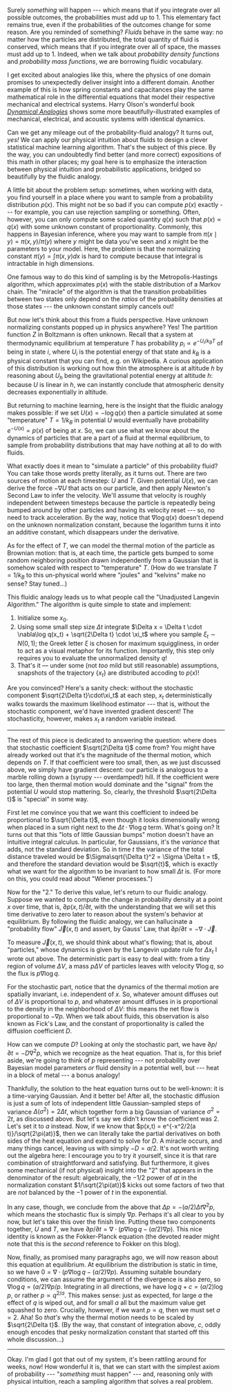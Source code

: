 Surely _something_ will happen --- which means that if you integrate over all
possible outcomes, the probabilities must add up to 1. This elementary fact
remains true, even if the probabilities of the outcomes change for some reason.
Are you reminded of something? _Fluids_ behave in the same way: no matter how
the particles are distributed, the total quantity of fluid is conserved, which
means that if you integrate over all of space, the masses must add up to 1.
Indeed, when we talk about _probability density functions_ and _probability
mass functions_, we are borrowing fluidic vocabulary.

I get excited about analogies like this, where the physics of one domain
promises to unexpectedly deliver insight into a different domain. Another
example of this is how spring constants and capacitances play the same
mathematical role in the differential equations that model their respective
mechanical and electrical systems. Harry Olson's wonderful book [_Dynamical
Analogies_](https://archive.org/details/DynamicalAnalogies) shows some more
beautifully-illustrated examples of mechanical, electrical, and acoustic
systems with identical dynamics.

Can we get any mileage out of the probability-fluid analogy? It turns out,
_yes!_ We can apply our physical intuition about fluids to design a clever
statistical machine learning algorithm. That's the subject of this piece. By
the way, you can undoubtedly find better (and more correct) expositions of this
math in other places; my goal here is to emphasize the interaction between
physical intuition and probabilistic applications, bridged so beautifully by
the fluidic analogy.

A little bit about the problem setup: sometimes, when working with data, you
find yourself in a place where you want to sample from a probability
distribution $p(x)$. This might not be so bad if you can compute $p(x)$ exactly
--- for example, you can use rejection sampling or something. Often, however,
you can only compute some scaled quantity $q(x)$ such that $p(x) \propto q(x)$
with some unknown constant of proportionality. Commonly, this happens in
Bayesian inference, where you may want to sample from $\pi(x \mid y) =
\pi(x,y)/\pi(y)$ where $y$ might be data you've seen and $x$ might be the
parameters to your model. Here, the problem is that the normalizing constant
$\pi(y)=\int \pi(x,y)dx$ is hard to compute because that integral is
intractable in high dimensions.

One famous way to do this kind of sampling is by the Metropolis-Hastings
algorithm, which approximates $p(x)$ with the stable distribution of a Markov
chain. The "miracle" of the algorithm is that the transition probabilities
between two states only depend on the _ratios_ of the probability densities at
those states --- the unknown constant simply cancels out!

But now let's think about this from a fluids perspective. Have unknown
normalizing constants popped up in physics anywhere? Yes! The partition
function $Z$ in Boltzmann is often unknown. Recall that a system at
thermodynamic equilibrium at temperature $T$ has probability $p_i \propto
e^{-U_i/k_BT}$ of being in state $i$, where $U_i$ is the potential energy of
that state and $k_B$ is a physical constant that you can find, e.g. on
Wikipedia. A curious application of this distribution is working out how thin
the atmosphere is at altitude $h$ by reasoning about $U_h$ being the
gravitational potential energy at altitude $h$: because $U$ is linear in $h$,
we can instantly conclude that atmospheric density decreases exponentially in
altitude.

But returning to machine learning, here is the insight that the fluidic analogy
makes possible: if we set $U(x) = -\log q(x)$ then a particle simulated at some
"temperature" $T=1/k_B$ in potential $U$ would eventually have probability
$e^{-U(x)}=p(x)$ of being at $x$. So, we can use what we know about the
dynamics of particles that are a part of a fluid at thermal equilibrium, to
sample from probability distributions that may have nothing at all to do with
fluids.

What exactly does it mean to "simulate a particle" of this probability fluid?
You can take those words pretty literally, as it turns out. There are two
sources of motion at each timestep: $U$ and $T$. Given potential $U(x)$, we can
derive the force $-\nabla U$ that acts on our particle, and then apply Newton's
Second Law to infer the velocity. We'll assume that velocity is roughly
independent between timesteps because the particle is repeatedly being bumped
around by other particles and having its velocity reset --- so, no need to
track acceleration. By the way, notice that $\nabla \log q(x)$ doesn't depend
on the unknown normalization constant, because the logarithm turns it into an
additive constant, which disappears under the derivative.

As for the effect of $T$, we can model the thermal motion of the particle as
Brownian motion: that is, at each time, the particle gets bumped to some random
neighboring position drawn independently from a Gaussian that is somehow scaled
with respect to "temperature" $T$. (How do we translate $T=1/k_B$ to this
un-physical world where "joules" and "kelvins" make no sense? Stay tuned…)

This fluidic analogy leads us to what people call the "Unadjusted Langevin
Algorithm." The algorithm is quite simple to state and implement:

1. Initialize some $x_0$.
2. Using some small step size $\Delta t$ integrate $\Delta x = \Delta t \cdot
   \nabla\log q(x_t) + \sqrt{2\Delta t} \cdot \xi_t$ where you sample $\xi_t
\sim N(0,1)$; the Greek letter $\xi$ is chosen for maximum squiggliness, in
order to act as a visual metaphor for its function. Importantly, this step only
requires you to evaluate the unnormalized density $q$!
3. That's it — under some (not _too_ mild but still reasonable) assumptions,
   snapshots of the trajectory $\{x_t\}$ are distributed accoding to $p(x)$!

Are you convinced? Here's a sanity check: without the stochastic component
$\sqrt{2\Delta t}\cdot\xi_t$ at each step, $x_t$ deterministically walks
towards the maximum likelihood estimator --- that is, without the stochastic
component, we'd have invented gradient descent! The stochasticity, however,
makes $x_t$ a random variable instead.

---

The rest of this piece is dedicated to answering the question: where does that
stochastic coefficient $\sqrt{2\Delta t}$ come from? You might have already
worked out that it's the magnitude of the thermal motion, which depends on $T$.
If that coefficient were too small, then, as we just discussed above, we simply
have gradient descent: our particle is analogous to a marble rolling down a
(syrupy --- overdamped!) hill. If the coefficient were too large, then thermal
motion would dominate and the "signal" from the potential $U$ would stop
mattering. So, clearly, the threshold $\sqrt{2\Delta t}$ is "special" in some
way.

First let me convince you that we want this coefficient to indeed be
proportional to $\sqrt{\Delta t}$, even though it looks dimensionally wrong
when placed in a sum right next to the $\Delta t\cdot\nabla \log q$ term.
What's going on? It turns out that this "lots of little Gaussian bumps" motion
doesn't have an intuitive integral calculus. In particular, for Gaussians, it's
the _variance_ that adds, not the standard deviation. So in time $t$ the
variance of the total distance traveled would be $\Sigma\sqrt{\Delta t}^2 =
\Sigma \Delta t = t$, and therefore the standard deviation would be $\sqrt{t}$,
which is exactly what we want for the algorithm to be invariant to how small
$\Delta t$ is. (For more on this, you could read about "Wiener processes.")

Now for the "2." To derive this value, let's return to our fluidic analogy.
Suppose we wanted to compute the change in probability density at a point $x$
over time, that is, ${\partial p(x,t)}/{\partial t}$, with the understanding
that we will set this time derivative to zero later to reason about the
system's behavior at equilibrium. By following the fluidic analogy, we can
hallucinate a "probability flow" $\vec{J}(x, t)$ and assert, by Gauss' Law,
that ${\partial p}/{\partial t} = -\nabla \cdot \vec{J}$.

To measure $\vec{J}(x, t)$, we should think about what's flowing; that is,
about "particles," whose dynamics is given by the Langevin update rule for
$\Delta x_t$ I wrote out above. The deterministic part is easy to deal with:
from a tiny region of volume $\Delta V$, a mass $p\Delta V$ of particles leaves
with velocity $\nabla\log q$, so the flux is $p\nabla \log q$.

For the stochastic part, notice that the dynamics of the thermal motion are
spatially invariant, i.e. independent of $x$. So, whatever amount diffuses out
of $\Delta V$ is proportional to $p$, and whatever amount diffuses in is
proportional to the density in the neighborhood of $\Delta V$: this means the
net flow is proportional to $-\nabla p$. When we talk about fluids, this
observation is also known as Fick's Law, and the constant of proportionality is
called the diffusion coefficient $D$.

How can we compute $D$? Looking at only the stochastic part, we have $\partial
p/\partial t = -D\nabla^2 p$, which we recognize as the heat equation. That is,
for this brief aside, we're going to think of $p$ representing --- not
probability over Bayesian model parameters _or_ fluid density in a potential
well, but --- heat in a block of metal --- a bonus analogy!

Thankfully, the solution to the heat equation turns out to be well-known: it is
a time-varying Gaussian. And it better be! After all, the stochastic diffusion
is just a sum of lots of independent little Gaussian-sampled steps of variance
$\Delta(\sigma^2) = {2\Delta t}$, which together form a big Gaussian of
variance $\sigma^2 = 2t$, as discussed above. But let's say we didn't know the
coefficient was 2. Let's set it to $a$ instead. Now, if we know that $p(x,t) =
e^{-x^2/2(a t)}/\sqrt{2\pi(at)}$, then we can literally take the partial
derivatives on both sides of the heat equation and expand to solve for $D$. A
miracle occurs, and many things cancel, leaving us with simply $-D=a/2$. It's
not worth writing out the algebra here: I encourage you to try it yourself,
since it is that rare combination of straightforward and satisfying. But
furthermore, it gives some mechanical (if not physical) insight into the "2"
that appears in the denominator of the result: algebraically, the $-1/2$ power
of $at$ in the normalization constant $1/\sqrt{2\pi(at)}$ kicks out some
factors of two that are _not_ balanced by the $-1$ power of $t$ in the
exponential.

In any case, though, we conclude from the above that $\Delta p = -(a/2)\Delta t
\nabla^2 p$, which means the stochastic flux is simply $\nabla p$. Perhaps it's
all clear to you by now, but let's take this over the finish line. Putting
these two components together, $U$ and $T$, we have $\partial p/\partial t =
\nabla\cdot (p\nabla\log q-(a/2)\nabla p)$. This nice identity is known as the
Fokker-Planck equation (the devoted reader might note that this is the _second_
reference to Fokker on this blog).

Now, finally, as promised many paragraphs ago, we will now reason about this
equation at equilibrium. At equilibrium the distribution is static in time, so
we have $0 = \nabla \cdot (p\nabla \log q -(a/2) \nabla p)$. Assuming suitable
boundary conditions, we can assume the argument of the divergence is also zero,
so $\nabla \log q = (a/2)\nabla p / p$. Integrating in all directions, we have
$\log q + c = (a/2)\log p$, or rather $p \propto q^{2/a}$. This makes sense:
just as expected, for large $a$ the effect of $q$ is wiped out, and for small
$a$ all but the maximum value get squashed to zero. Crucially, however, if we
want $p \propto q$, then we must set $a=2$. Aha! So _that's_ why the thermal
motion needs to be scaled by $\sqrt{2\Delta t}$. (By the way, that constant of
integration above, $c$, oddly enough encodes that pesky normalization constant
that started off this whole discussion…)

---

Okay. I'm glad I got that out of my system, it's been rattling around for
weeks, now! How wonderful it is, that we can start with the simplest axiom of
probability --- "_something_ must happen" --- and, reasoning only with physical
intuition, reach a sampling algorithm that solves a real problem.

